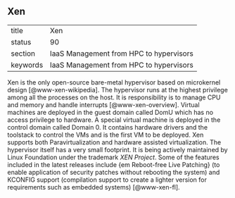 ## Xen


|          |                                         |
| -------- | --------------------------------------- |
| title    | Xen                                     | 
| status   | 90                                      |
| section  | IaaS Management from HPC to hypervisors |
| keywords | IaaS Management from HPC to hypervisors |



Xen is the only open-source bare-metal hypervisor based on microkernel
design [@www-xen-wikipedia]. The hypervisor runs at the highest
privilege among all the processes on the host. It is responsibility is
to manage CPU and memory and handle
interrupts [@www-xen-overview]. Virtual machines are deployed in
the guest domain called DomU which has no access privilege to
hardware. A special virtual machine is deployed in the control domain
called Domain 0. It contains hardware drivers and the toolstack to
control the VMs and is the first VM to be deployed. Xen supports both
Paravirtualization and hardware assisted virtualization. The
hypervisor itself has a very small footprint. It is being actively
maintained by Linux Foundation under the trademark *XEN
  Project*. Some of the features included in the latest releases
include {em Reboot-free Live Patching} (to enable application of
security patches without rebooting the system) and KCONFIG support
(compilation support to create a lighter version for requirements such
as embedded systems) [@www-xen-fl].
          
